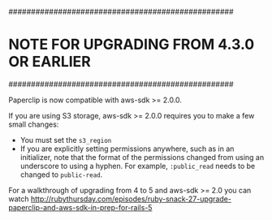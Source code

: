 ##################################################
#  NOTE FOR UPGRADING FROM 4.3.0 OR EARLIER      #
##################################################

Paperclip is now compatible with aws-sdk >= 2.0.0.

If you are using S3 storage, aws-sdk >= 2.0.0 requires you to make a few small
changes:

* You must set the `s3_region`
* If you are explicitly setting permissions anywhere, such as in an initializer,
  note that the format of the permissions changed from using an underscore to
  using a hyphen. For example, `:public_read` needs to be changed to
  `public-read`.

For a walkthrough of upgrading from 4 to 5 and aws-sdk >= 2.0 you can watch
http://rubythursday.com/episodes/ruby-snack-27-upgrade-paperclip-and-aws-sdk-in-prep-for-rails-5